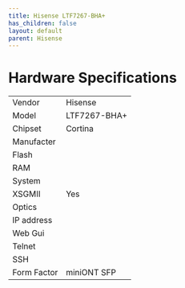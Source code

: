 ```yaml
---
title: Hisense LTF7267-BHA+
has_children: false
layout: default
parent: Hisense
---
```


# Hardware Specifications

|             |              |
| ----------- | ------------ |
| Vendor      | Hisense      |
| Model       | LTF7267-BHA+ |
| Chipset     | Cortina      |
| Manufacter  |              |
| Flash       |              |
| RAM         |              |
| System      |              |
| XSGMII      | Yes          |
| Optics      |              |
| IP address  |              |
| Web Gui     |              |
| Telnet      |              |
| SSH         |              |
| Form Factor | miniONT SFP  |